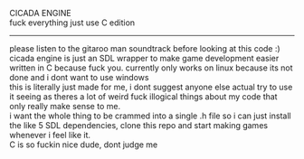 CICADA ENGINE<br>
fuck everything just use C edition<br>
<hr>
please listen to the gitaroo man soundtrack before looking at this code :)<br>
cicada engine is just an SDL wrapper to make game development easier<br>
written in C because fuck you. currently only works on linux because its not done and i dont want to use windows<br>
this is literally just made for me, i dont suggest anyone else actual try to use it seeing as theres a lot of weird fuck illogical things about my code that only really make sense to me.<br>
i want the whole thing to be crammed into a single .h file so i can just install the like 5 SDL dependencies, clone this repo and start making games whenever i feel like it.<br>
C is so fuckin nice dude, dont judge me<br>